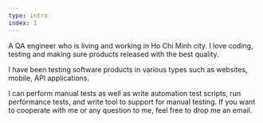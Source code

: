 ```yaml
---
type: intro
index: 1
---
```


A QA engineer who is living and working in Ho Chi Minh city. I love coding, testing and making sure products released with the best quality.

I have been testing software products in various types such as websites, mobile, API applications.

I can perform manual tests as well as write automation test scripts, run performance tests, and write tool to support for manual testing. If you want to cooperate with me or any question to me, feel free to drop me an email.
